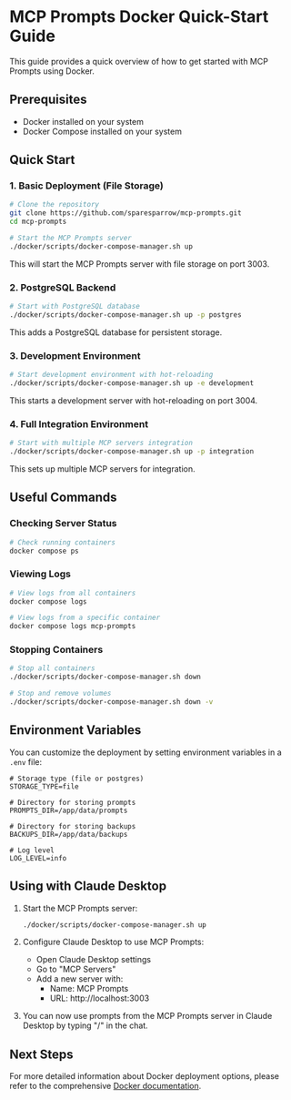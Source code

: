 # MCP Prompts Docker Quick-Start Guide

This guide provides a quick overview of how to get started with MCP Prompts using Docker.

## Prerequisites

- Docker installed on your system
- Docker Compose installed on your system

## Quick Start

### 1. Basic Deployment (File Storage)

```bash
# Clone the repository
git clone https://github.com/sparesparrow/mcp-prompts.git
cd mcp-prompts

# Start the MCP Prompts server
./docker/scripts/docker-compose-manager.sh up
```

This will start the MCP Prompts server with file storage on port 3003.

### 2. PostgreSQL Backend

```bash
# Start with PostgreSQL database
./docker/scripts/docker-compose-manager.sh up -p postgres
```

This adds a PostgreSQL database for persistent storage.

### 3. Development Environment

```bash
# Start development environment with hot-reloading
./docker/scripts/docker-compose-manager.sh up -e development
```

This starts a development server with hot-reloading on port 3004.

### 4. Full Integration Environment

```bash
# Start with multiple MCP servers integration
./docker/scripts/docker-compose-manager.sh up -p integration
```

This sets up multiple MCP servers for integration.

## Useful Commands

### Checking Server Status

```bash
# Check running containers
docker compose ps
```

### Viewing Logs

```bash
# View logs from all containers
docker compose logs

# View logs from a specific container
docker compose logs mcp-prompts
```

### Stopping Containers

```bash
# Stop all containers
./docker/scripts/docker-compose-manager.sh down

# Stop and remove volumes
./docker/scripts/docker-compose-manager.sh down -v
```

## Environment Variables

You can customize the deployment by setting environment variables in a `.env` file:

```
# Storage type (file or postgres)
STORAGE_TYPE=file

# Directory for storing prompts
PROMPTS_DIR=/app/data/prompts

# Directory for storing backups
BACKUPS_DIR=/app/data/backups

# Log level
LOG_LEVEL=info
```

## Using with Claude Desktop

1. Start the MCP Prompts server:
   ```bash
   ./docker/scripts/docker-compose-manager.sh up
   ```

2. Configure Claude Desktop to use MCP Prompts:
   - Open Claude Desktop settings
   - Go to "MCP Servers"
   - Add a new server with:
     - Name: MCP Prompts
     - URL: http://localhost:3003

3. You can now use prompts from the MCP Prompts server in Claude Desktop by typing "/" in the chat.

## Next Steps

For more detailed information about Docker deployment options, please refer to the comprehensive [Docker documentation](./README.md). 